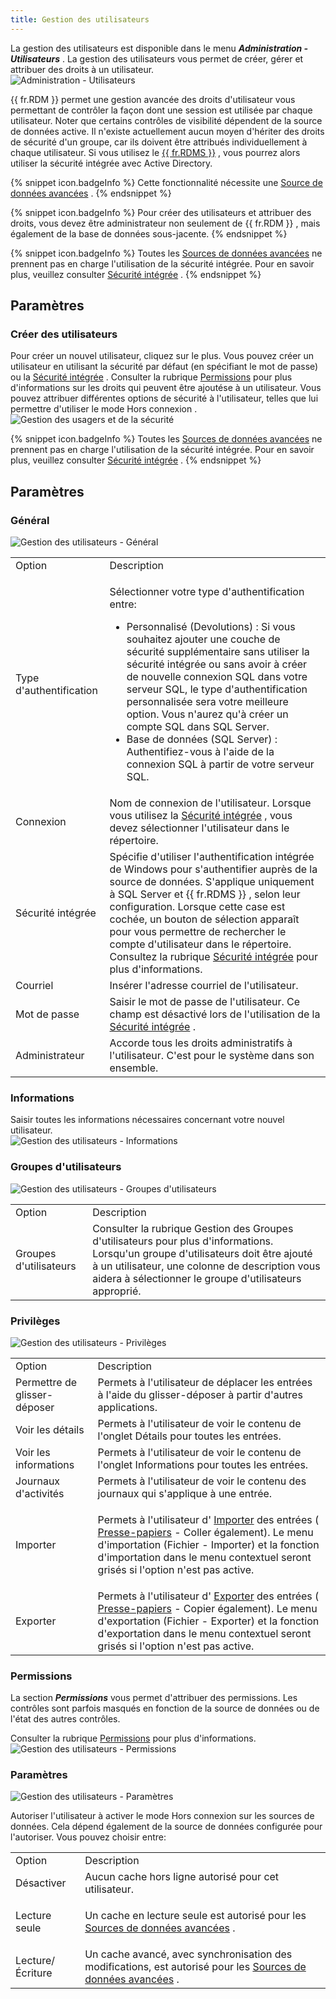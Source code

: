 ```yaml
---
title: Gestion des utilisateurs
---
```

La gestion des utilisateurs est disponible dans le menu ***Administration - Utilisateurs*** . La gestion des utilisateurs vous permet de créer, gérer et attribuer des droits à un utilisateur.  
![Administration - Utilisateurs](https://webdevolutions.azureedge.net/docs/fr/rdm/mac/clip4113.png) 

{{ fr.RDM }} permet une gestion avancée des droits d'utilisateur vous permettant de contrôler la façon dont une session est utilisée par chaque utilisateur. Noter que certains contrôles de visibilité dépendent de la source de données active. Il n'existe actuellement aucun moyen d'hériter des droits de sécurité d'un groupe, car ils doivent être attribués individuellement à chaque utilisateur. Si vous utilisez le [{{ fr.RDMS }}](/fr/server/overview/what-is-server/) , vous pourrez alors utiliser la sécurité intégrée avec Active Directory. 

{% snippet icon.badgeInfo %} 
Cette fonctionnalité nécessite une [Source de données avancées](/fr/rdm/mac/data-sources/data-sources-types/advanced-data-sources/) . 
{% endsnippet %}
 
{% snippet icon.badgeInfo %} 
Pour créer des utilisateurs et attribuer des droits, vous devez être administrateur non seulement de {{ fr.RDM }} , mais également de la base de données sous-jacente. 
{% endsnippet %}
 
{% snippet icon.badgeInfo %} 
Toutes les [Sources de données avancées](/fr/rdm/mac/data-sources/data-sources-types/advanced-data-sources/) ne prennent pas en charge l'utilisation de la sécurité intégrée. Pour en savoir plus, veuillez consulter [Sécurité intégrée](/fr/rdm/mac/commands/administration/user-management/integrated-security/) . 
{% endsnippet %}
 

## Paramètres 

### Créer des utilisateurs 

Pour créer un nouvel utilisateur, cliquez sur le plus. Vous pouvez créer un utilisateur en utilisant la sécurité par défaut (en spécifiant le mot de passe) ou la [Sécurité intégrée](/fr/rdm/mac/commands/administration/user-management/integrated-security/) . Consulter la rubrique [Permissions](/fr/rdm/mac/commands/administration/user-management/permissions/) pour plus d'informations sur les droits qui peuvent être ajoutése à un utilisateur. Vous pouvez attribuer différentes options de sécurité à l'utilisateur, telles que lui permettre d'utiliser le mode Hors connexion .  
![Gestion des usagers et de la sécurité](https://webdevolutions.azureedge.net/docs/fr/rdm/mac/clip0292.png) 

{% snippet icon.badgeInfo %} 
Toutes les [Sources de données avancées](/fr/rdm/mac/data-sources/data-sources-types/advanced-data-sources/) ne prennent pas en charge l'utilisation de la sécurité intégrée. Pour en savoir plus, veuillez consulter [Sécurité intégrée](/fr/rdm/mac/commands/administration/user-management/integrated-security/) . 
{% endsnippet %}
 
## Paramètres 

### Général 

![Gestion des utilisateurs - Général](https://webdevolutions.azureedge.net/docs/fr/rdm/mac/clip4114.png) 

<table>
	<tr>
		<td>
Option 
		</td>
		<td>
Description 
		</td>
	</tr>
	<tr>
		<td>
Type d'authentification 
		</td>
		<td>

Sélectionner votre type d'authentification entre: 

* Personnalisé (Devolutions) : Si vous souhaitez ajouter une couche de sécurité supplémentaire sans utiliser la sécurité intégrée ou sans avoir à créer de nouvelle connexion SQL dans votre serveur SQL, le type d'authentification personnalisée sera votre meilleure option. Vous n'aurez qu'à créer un compte SQL dans SQL Server. 
* Base de données (SQL Server) : Authentifiez-vous à l'aide de la connexion SQL à partir de votre serveur SQL. 
		</td>
	</tr>
	<tr>
		<td>
Connexion 
		</td>
		<td>
Nom de connexion de l'utilisateur. Lorsque vous utilisez la [Sécurité intégrée](/fr/rdm/mac/commands/administration/user-management/integrated-security/) , vous devez sélectionner l'utilisateur dans le répertoire. 
		</td>
	</tr>
	<tr>
		<td>
Sécurité intégrée 
		</td>
		<td>
Spécifie d'utiliser l'authentification intégrée de Windows pour s'authentifier auprès de la source de données. S'applique uniquement à SQL Server et {{ fr.RDMS }} , selon leur configuration. Lorsque cette case est cochée, un bouton de sélection apparaît pour vous permettre de rechercher le compte d'utilisateur dans le répertoire. Consultez la rubrique [Sécurité intégrée](/fr/rdm/mac/commands/administration/user-management/integrated-security/) pour plus d'informations. 
		</td>
	</tr>
	<tr>
		<td>
Courriel 
		</td>
		<td>
Insérer l'adresse courriel de l'utilisateur. 
		</td>
	</tr>
	<tr>
		<td>
Mot de passe 
		</td>
		<td>
Saisir le mot de passe de l'utilisateur. Ce champ est désactivé lors de l'utilisation de la [Sécurité intégrée](/fr/rdm/mac/commands/administration/user-management/integrated-security/) . 
		</td>
	</tr>
	<tr>
		<td>
Administrateur 
		</td>
		<td>
Accorde tous les droits administratifs à l'utilisateur. C'est pour le système dans son ensemble. 
		</td>
	</tr>
</table>

### Informations 

Saisir toutes les informations nécessaires concernant votre nouvel utilisateur.  
![Gestion des utilisateurs - Informations](https://webdevolutions.azureedge.net/docs/fr/rdm/mac/clip4115.png) 

### Groupes d'utilisateurs 
![Gestion des utilisateurs - Groupes d'utilisateurs](https://webdevolutions.azureedge.net/docs/fr/rdm/mac/clip4116.png) 

<table>
	<tr>
		<td>
Option 
		</td>
		<td>
Description 
		</td>
	</tr>
	<tr>
		<td>
Groupes d'utilisateurs 
		</td>
		<td>
Consulter la rubrique Gestion des Groupes d'utilisateurs pour plus d'informations. Lorsqu'un groupe d'utilisateurs doit être ajouté à un utilisateur, une colonne de description vous aidera à sélectionner le groupe d'utilisateurs approprié. 
		</td>
	</tr>
</table>

### Privilèges 
![Gestion des utilisateurs - Privilèges](https://webdevolutions.azureedge.net/docs/fr/rdm/mac/clip4117.png) 

<table>
	<tr>
		<td>
Option 
		</td>
		<td>
Description 
		</td>
	</tr>
	<tr>
		<td>
Permettre de glisser-déposer 
		</td>
		<td>
Permets à l'utilisateur de déplacer les entrées à l'aide du glisser-déposer à partir d'autres applications. 
		</td>
	</tr>
	<tr>
		<td>
Voir les détails 
		</td>
		<td>
Permets à l'utilisateur de voir le contenu de l'onglet Détails pour toutes les entrées. 
		</td>
	</tr>
	<tr>
		<td>
Voir les informations 
		</td>
		<td>
Permets à l'utilisateur de voir le contenu de l'onglet Informations pour toutes les entrées. 
		</td>
	</tr>
	<tr>
		<td>
Journaux d'activités 
		</td>
		<td>
Permets à l'utilisateur de voir le contenu des journaux qui s'applique à une entrée. 
		</td>
	</tr>
	<tr>
		<td>
Importer 
		</td>
		<td>

Permets à l'utilisateur d' [Importer](/fr/rdm/mac/commands/file/import/overview/) des entrées ( [Presse-papiers](/fr/rdm/mac/commands/home/clipboard/) - Coller également). 
Le menu d'importation (Fichier - Importer) et la fonction d'importation dans le menu contextuel seront grisés si l'option n'est pas active. 
		</td>
	</tr>
	<tr>
		<td>
Exporter 
		</td>
		<td>
Permets à l'utilisateur d' [Exporter](/fr/rdm/mac/commands/file/export/overview/) des entrées ( [Presse-papiers](/fr/rdm/mac/commands/home/clipboard/) - Copier également). 
Le menu d'exportation (Fichier - Exporter) et la fonction d'exportation dans le menu contextuel seront grisés si l'option n'est pas active. 
		</td>
	</tr>
</table>

### Permissions 

La section ***Permissions*** vous permet d'attribuer des permissions. Les contrôles sont parfois masqués en fonction de la source de données ou de l'état des autres contrôles.  

Consulter la rubrique [Permissions](/fr/rdm/mac/commands/administration/user-management/permissions/) pour plus d'informations.  
![Gestion des utilisateurs - Permissions](https://webdevolutions.azureedge.net/docs/fr/rdm/mac/clip4118.png) 

### Paramètres 

![Gestion des utilisateurs - Paramètres](https://webdevolutions.azureedge.net/docs/fr/rdm/mac/clip4120.png) 

Autoriser l'utilisateur à activer le mode Hors connexion sur les sources de données. Cela dépend également de la source de données configurée pour l'autoriser. Vous pouvez choisir entre:  

<table>
	<tr>
		<td>
Option 
		</td>
		<td>
Description 
		</td>
	</tr>
	<tr>
		<td>
Désactiver 
		</td>
		<td>
Aucun cache hors ligne autorisé pour cet utilisateur. 
		</td>
	</tr>
	<tr>
		<td>
Lecture seule 
		</td>
		<td>

Un cache en lecture seule est autorisé pour les [Sources de données avancées](/fr/rdm/mac/data-sources/data-sources-types/advanced-data-sources/) . 
		</td>
	</tr>
	<tr>
		<td>
Lecture/Écriture 
		</td>
		<td>
Un cache avancé, avec synchronisation des modifications, est autorisé pour les [Sources de données avancées](/fr/rdm/mac/data-sources/data-sources-types/advanced-data-sources/) . 
		</td>
	</tr>
</table>



